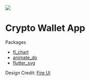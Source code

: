 ![](https://github.com/tustoz/crypto_wallet/blob/master/crypto-wallet.jpg)

# Crypto Wallet App

Packages

- [fl_chart](https://pub.dev/packages/fl_chart)
- [animate_do](https://pub.dev/packages/animate_do)
- [flutter_svg](https://pub.dev/packages/flutter_svg)

Design Credit: [Fire UI](https://www.uplabs.com/posts/bitcoin-ui-app)
